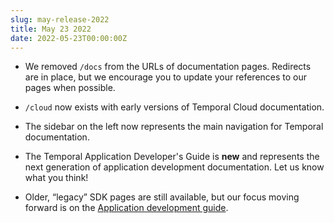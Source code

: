 ```yaml
---
slug: may-release-2022
title: May 23 2022
date: 2022-05-23T00:00:00Z
---
```


- We removed `/docs` from the URLs of documentation pages.
  Redirects are in place, but we encourage you to update your references to our pages when possible.

- `/cloud` now exists with early versions of Temporal Cloud documentation.

- The sidebar on the left now represents the main navigation for Temporal documentation.

- The Temporal Application Developer's Guide is **new** and represents the next generation of application development documentation. Let us know what you think!

- Older, “legacy” SDK pages are still available, but our focus moving forward is on the [Application development guide](/application-development).
